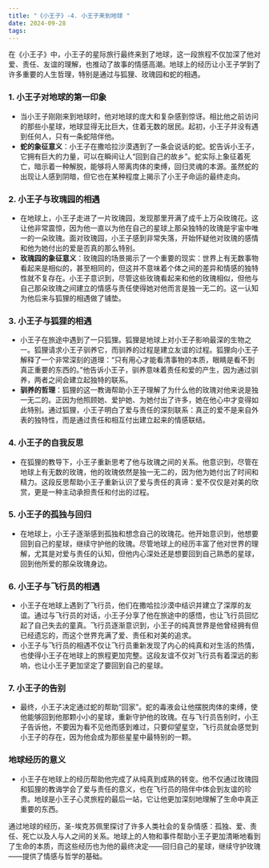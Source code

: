 ```yaml
---
title: "《小王子》-4. 小王子来到地球 "
date: 2024-09-28
tags: 
---
```

在《小王子》中，小王子的星际旅行最终来到了地球，这一段旅程不仅加深了他对爱、责任、友谊的理解，也推动了故事的情感高潮。地球上的经历让小王子学到了许多重要的人生哲理，特别是通过与狐狸、玫瑰园和蛇的相遇。

### 1. **小王子对地球的第一印象**
- 当小王子刚刚来到地球时，他对地球的庞大和复杂感到惊讶。相比他之前访问的那些小星球，地球显得无比巨大，住着无数的居民。起初，小王子并没有遇到任何人，只有一条蛇陪伴他。
- **蛇的象征意义**：小王子在撒哈拉沙漠遇到了一条会说话的蛇。蛇告诉小王子，它拥有巨大的力量，可以在瞬间让人“回到自己的故乡”。蛇实际上象征着死亡，暗示着一种解脱，能够将人带离肉体的束缚，回归灵魂的本源。虽然蛇的出现让人感到阴暗，但它也在某种程度上揭示了小王子命运的最终走向。

### 2. **小王子与玫瑰园的相遇**
- 在地球上，小王子走进了一片玫瑰园，发现那里开满了成千上万朵玫瑰花。这让他非常震惊，因为他一直以为他在自己的星球上那朵独特的玫瑰是宇宙中唯一的一朵玫瑰。面对玫瑰园，小王子感到非常失落，开始怀疑他对玫瑰的感情和他为她付出的爱是否真的那么特别。
- **玫瑰园的象征意义**：玫瑰园的场景揭示了一个重要的现实：世界上有无数事物看起来是相似的，甚至相同的，但这并不意味着个体之间的差异和情感的独特性就不复存在。小王子意识到，尽管这些玫瑰看起来和他的玫瑰相似，但他与自己那朵玫瑰之间建立的情感与责任使得她对他而言是独一无二的。这一认知为他后来与狐狸的相遇做了铺垫。

### 3. **小王子与狐狸的相遇**
- 小王子在旅途中遇到了一只狐狸。狐狸是地球上对小王子影响最深的生物之一。狐狸请求小王子驯养它，而驯养的过程是建立友谊的过程。狐狸向小王子解释了一个非常深刻的道理：“只有用心才能看清事物的本质，眼睛是看不到真正重要的东西的。”他告诉小王子，驯养意味着责任和爱的产生，因为通过驯养，两者之间会建立起独特的联系。
- **驯养的哲理**：狐狸的这一教诲帮助小王子理解了为什么他的玫瑰对他来说是独一无二的。正因为他照顾她、爱护她、为她付出了许多，她在他心中才变得如此特别。通过狐狸，小王子明白了爱与责任的深刻联系：真正的爱不是来自外表的独特性，而是通过责任和相互付出建立起来的情感联结。

### 4. **小王子的自我反思**
- 在狐狸的教导下，小王子重新思考了他与玫瑰之间的关系。他意识到，尽管在地球上有无数的玫瑰，他的玫瑰依然是独一无二的，因为他为她付出了时间和精力。这段反思帮助小王子重新认识了爱与责任的真谛：爱不仅仅是对美的欣赏，更是一种主动承担责任和付出的过程。

### 5. **小王子的孤独与回归**
- 在地球上，小王子逐渐感到孤独和想念自己的玫瑰花。他开始意识到，他想要回到自己的星球，继续守护他的玫瑰。尽管地球上的经历丰富了他对世界的理解，尤其是对爱与责任的认知，但他内心深处还是想要回到自己熟悉的星球，回到他所爱的那朵玫瑰身边。

### 6. **小王子与飞行员的相遇**
- 小王子在地球上遇到了飞行员，他们在撒哈拉沙漠中结识并建立了深厚的友谊。通过与飞行员的对话，小王子分享了他在旅途中的感悟，也让飞行员回忆起了自己失去的童真。飞行员逐渐意识到，小王子的纯真世界是他曾经拥有但已经遗忘的，而这个世界充满了爱、责任和对美的追求。
- 小王子与飞行员的相遇不仅让飞行员重新发现了内心的纯真和对生活的热情，也使得小王子在地球上的旅程更加完整。这段友谊不仅对飞行员有着深远的影响，也让小王子更加坚定了要回到自己的星球。

### 7. **小王子的告别**
- 最终，小王子决定通过蛇的帮助“回家”。蛇的毒液会让他摆脱肉体的束缚，使他能够回到他那颗小小的星球，重新守护他的玫瑰。在与飞行员告别时，小王子告诉他，不要因为看不见他而感到难过，只要仰望星空，飞行员就会感觉到小王子的存在，因为他会成为那些星星中最特别的一颗。

### 地球经历的意义
- 小王子在地球上的经历帮助他完成了从纯真到成熟的转变。他不仅通过玫瑰园和狐狸的教诲学会了爱与责任的意义，也在飞行员的陪伴中体会到友谊的珍贵。地球是小王子心灵旅程的最后一站，它让他更加深刻地理解了生命中真正重要的东西。

通过地球的经历，圣-埃克苏佩里探讨了许多人类社会的复杂情感：孤独、爱、责任、死亡以及人与人之间的关系。地球上的人物和事件帮助小王子更加清晰地看到了生命的本质，而这些经历也为他的最终决定——回归自己的星球，继续守护玫瑰——提供了情感与哲学的基础。